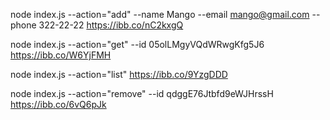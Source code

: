 node index.js --action="add" --name Mango --email mango@gmail.com --phone 322-22-22
https://ibb.co/nC2kxgQ

node index.js --action="get" --id 05olLMgyVQdWRwgKfg5J6
https://ibb.co/W6YjFMH

node index.js --action="list"
https://ibb.co/9YzgDDD

node index.js --action="remove" --id qdggE76Jtbfd9eWJHrssH
https://ibb.co/6vQ6pJk
